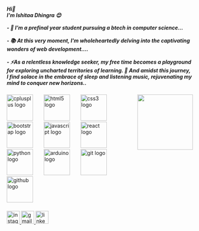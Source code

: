 <h5 align="left">Hi👋<br>I'm Ishitaa Dhingra 😊<br><br>- 🔭 I’m a prefinal year student pursuing a btech in computer science...<br><br>- 📚 At this very moment, I'm wholeheartedly delving into the  captivating wonders of web development....<br><br>- ⚡As a relentless knowledge seeker, my free time becomes a playground for exploring uncharted territories of learning. 🚀 And amidst this journey, I find solace in the embrace of sleep and listening music, rejuvenating my mind to conquer new horizons..</h5>

###

<img align="right" height="150" src="https://i.imgflip.com/65efzo.gif"  />

###

<div align="left">
  <img src="https://cdn.jsdelivr.net/gh/devicons/devicon/icons/cplusplus/cplusplus-original.svg" height="71" alt="cplusplus logo"  />
  <img width="21" />
  <img src="https://cdn.jsdelivr.net/gh/devicons/devicon/icons/html5/html5-original.svg" height="71" alt="html5 logo"  />
  <img width="21" />
  <img src="https://cdn.jsdelivr.net/gh/devicons/devicon/icons/css3/css3-original.svg" height="71" alt="css3 logo"  />
  <img width="21" />
  <img src="https://cdn.jsdelivr.net/gh/devicons/devicon/icons/bootstrap/bootstrap-original.svg" height="71" alt="bootstrap logo"  />
  <img width="21" />
  <img src="https://cdn.jsdelivr.net/gh/devicons/devicon/icons/javascript/javascript-original.svg" height="71" alt="javascript logo"  />
  <img width="21" />
  <img src="https://cdn.jsdelivr.net/gh/devicons/devicon/icons/react/react-original.svg" height="71" alt="react logo"  />
  <img width="21" />
  <img src="https://cdn.jsdelivr.net/gh/devicons/devicon/icons/python/python-original.svg" height="71" alt="python logo"  />
  <img width="21" />
  <img src="https://cdn.jsdelivr.net/gh/devicons/devicon/icons/arduino/arduino-original.svg" height="71" alt="arduino logo"  />
  <img width="21" />
  <img src="https://cdn.jsdelivr.net/gh/devicons/devicon/icons/git/git-original.svg" height="71" alt="git logo"  />
  <img width="21" />
  <img src="https://cdn.jsdelivr.net/gh/devicons/devicon/icons/github/github-original.svg" height="71" alt="github logo"  />
</div>

###

<div align="left">
  <a href="https://www.instagram.com/ishitaa_dhingra/" target="_blank">
    <img src="https://img.shields.io/static/v1?message=Instagram&logo=instagram&label=&color=E4405F&logoColor=white&labelColor=&style=for-the-badge" height="35" alt="instagram logo"  />
  </a>
  <a href="ishitaadhingra@gmail.com" target="_blank">
    <img src="https://img.shields.io/static/v1?message=Gmail&logo=gmail&label=&color=D14836&logoColor=white&labelColor=&style=for-the-badge" height="35" alt="gmail logo"  />
  </a>
  <a href="https://www.linkedin.com/in/ishitaa-dhingra/" target="_blank">
    <img src="https://img.shields.io/static/v1?message=LinkedIn&logo=linkedin&label=&color=0077B5&logoColor=white&labelColor=&style=for-the-badge" height="35" alt="linkedin logo"  />
  </a>
</div>

###
